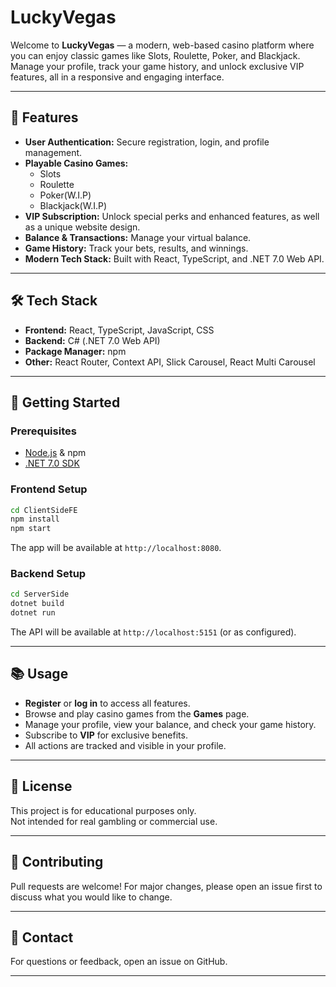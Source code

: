 # LuckyVegas

Welcome to **LuckyVegas** — a modern, web-based casino platform where you can enjoy classic games like Slots, Roulette, Poker, and Blackjack. Manage your profile, track your game history, and unlock exclusive VIP features, all in a responsive and engaging interface.

---

## 🎲 Features

- **User Authentication:** Secure registration, login, and profile management.
- **Playable Casino Games:**  
  - Slots  
  - Roulette  
  - Poker(W.I.P)  
  - Blackjack(W.I.P)
- **VIP Subscription:** Unlock special perks and enhanced features, as well as a unique website design.
- **Balance & Transactions:** Manage your virtual balance.
- **Game History:** Track your bets, results, and winnings.
- **Modern Tech Stack:** Built with React, TypeScript, and .NET 7.0 Web API.

---

## 🛠️ Tech Stack

- **Frontend:** React, TypeScript, JavaScript, CSS
- **Backend:** C# (.NET 7.0 Web API)
- **Package Manager:** npm
- **Other:** React Router, Context API, Slick Carousel, React Multi Carousel

---

## 🚀 Getting Started

### Prerequisites

- [Node.js](https://nodejs.org/) & npm
- [.NET 7.0 SDK](https://dotnet.microsoft.com/en-us/download/dotnet/7.0)

### Frontend Setup

```bash
cd ClientSideFE
npm install
npm start
```

The app will be available at `http://localhost:8080`.

### Backend Setup

```bash
cd ServerSide
dotnet build
dotnet run
```

The API will be available at `http://localhost:5151` (or as configured).

---


## 📚 Usage

- **Register** or **log in** to access all features.
- Browse and play casino games from the **Games** page.
- Manage your profile, view your balance, and check your game history.
- Subscribe to **VIP** for exclusive benefits.
- All actions are tracked and visible in your profile.

---

## 📝 License

This project is for educational purposes only.  
Not intended for real gambling or commercial use.

---

## 🤝 Contributing

Pull requests are welcome! For major changes, please open an issue first to discuss what you would like to change.

---

## 📣 Contact

For questions or feedback, open an issue on GitHub.

---

```

